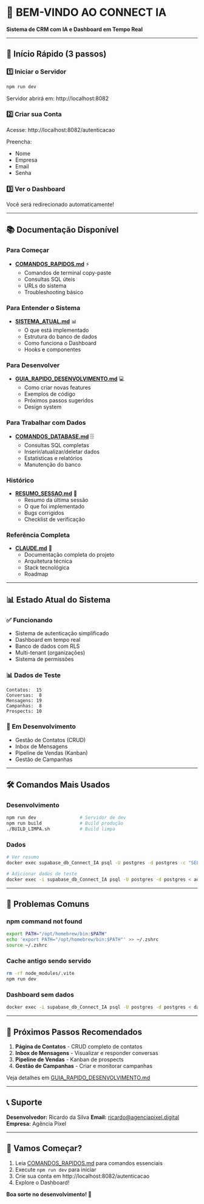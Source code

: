 # 👋 BEM-VINDO AO CONNECT IA

**Sistema de CRM com IA e Dashboard em Tempo Real**

---

## 🎯 Início Rápido (3 passos)

### 1️⃣ Iniciar o Servidor
```bash
npm run dev
```
Servidor abrirá em: http://localhost:8082

### 2️⃣ Criar sua Conta
Acesse: http://localhost:8082/autenticacao

Preencha:
- Nome
- Empresa
- Email
- Senha

### 3️⃣ Ver o Dashboard
Você será redirecionado automaticamente!

---

## 📚 Documentação Disponível

### Para Começar
- **[COMANDOS_RAPIDOS.md](COMANDOS_RAPIDOS.md)** ⚡
  - Comandos de terminal copy-paste
  - Consultas SQL úteis
  - URLs do sistema
  - Troubleshooting básico

### Para Entender o Sistema
- **[SISTEMA_ATUAL.md](SISTEMA_ATUAL.md)** 📊
  - O que está implementado
  - Estrutura do banco de dados
  - Como funciona o Dashboard
  - Hooks e componentes

### Para Desenvolver
- **[GUIA_RAPIDO_DESENVOLVIMENTO.md](GUIA_RAPIDO_DESENVOLVIMENTO.md)** 💻
  - Como criar novas features
  - Exemplos de código
  - Próximos passos sugeridos
  - Design system

### Para Trabalhar com Dados
- **[COMANDOS_DATABASE.md](COMANDOS_DATABASE.md)** 🗄️
  - Consultas SQL completas
  - Inserir/atualizar/deletar dados
  - Estatísticas e relatórios
  - Manutenção do banco

### Histórico
- **[RESUMO_SESSAO.md](RESUMO_SESSAO.md)** 📝
  - Resumo da última sessão
  - O que foi implementado
  - Bugs corrigidos
  - Checklist de verificação

### Referência Completa
- **[CLAUDE.md](CLAUDE.md)** 📖
  - Documentação completa do projeto
  - Arquitetura técnica
  - Stack tecnológica
  - Roadmap

---

## 📊 Estado Atual do Sistema

### ✅ Funcionando
- Sistema de autenticação simplificado
- Dashboard em tempo real
- Banco de dados com RLS
- Multi-tenant (organizações)
- Sistema de permissões

### 📊 Dados de Teste
```
Contatos:  15
Conversas:  8
Mensagens: 19
Campanhas:  8
Prospects: 10
```

### 🔨 Em Desenvolvimento
- Gestão de Contatos (CRUD)
- Inbox de Mensagens
- Pipeline de Vendas (Kanban)
- Gestão de Campanhas

---

## 🛠️ Comandos Mais Usados

### Desenvolvimento
```bash
npm run dev                # Servidor de dev
npm run build              # Build produção
./BUILD_LIMPA.sh           # Build limpa
```

### Dados
```bash
# Ver resumo
docker exec supabase_db_Connect_IA psql -U postgres -d postgres -c "SELECT 'Contatos:', COUNT(*) FROM public.contacts;"

# Adicionar dados de teste
docker exec -i supabase_db_Connect_IA psql -U postgres -d postgres < adicionar_mais_dados.sql
```

---

## 🐛 Problemas Comuns

### npm command not found
```bash
export PATH="/opt/homebrew/bin:$PATH"
echo 'export PATH="/opt/homebrew/bin:$PATH"' >> ~/.zshrc
source ~/.zshrc
```

### Cache antigo sendo servido
```bash
rm -rf node_modules/.vite
npm run dev
```

### Dashboard sem dados
```bash
docker exec -i supabase_db_Connect_IA psql -U postgres -d postgres < dados_exemplo.sql
```

---

## 🎯 Próximos Passos Recomendados

1. **Página de Contatos** - CRUD completo de contatos
2. **Inbox de Mensagens** - Visualizar e responder conversas
3. **Pipeline de Vendas** - Kanban de prospects
4. **Gestão de Campanhas** - Criar e monitorar campanhas

Veja detalhes em [GUIA_RAPIDO_DESENVOLVIMENTO.md](GUIA_RAPIDO_DESENVOLVIMENTO.md)

---

## 📞 Suporte

**Desenvolvedor:** Ricardo da Silva
**Email:** ricardo@agenciapixel.digital
**Empresa:** Agência Pixel

---

## 🚀 Vamos Começar?

1. Leia [COMANDOS_RAPIDOS.md](COMANDOS_RAPIDOS.md) para comandos essenciais
2. Execute `npm run dev` para iniciar
3. Crie sua conta em http://localhost:8082/autenticacao
4. Explore o Dashboard!

**Boa sorte no desenvolvimento! 🎉**
